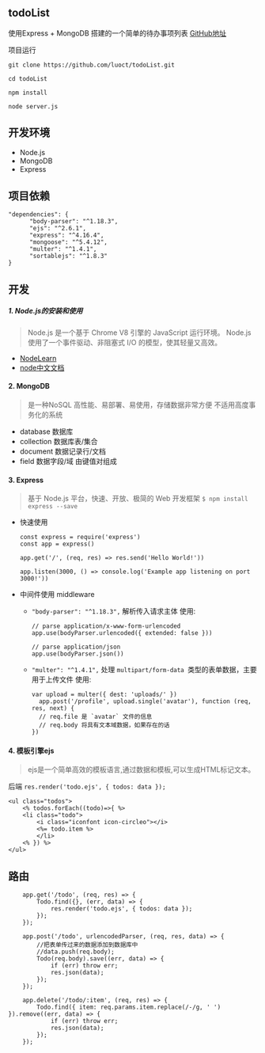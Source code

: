 ## todoList

使用Express + MongoDB 搭建的一个简单的待办事项列表
[GitHub地址](https://github.com/luoct/todoList.git)

项目运行

```
git clone https://github.com/luoct/todoList.git 

cd todoList

npm install

node server.js

```

## 开发环境

 - Node.js
 - MongoDB
 - Express
 
## 项目依赖
```
"dependencies": {
      "body-parser": "^1.18.3",
      "ejs": "^2.6.1",
      "express": "^4.16.4",
      "mongoose": "^5.4.12",
      "multer": "^1.4.1",
      "sortablejs": "^1.8.3"
}
```

## 开发
##### 1. Node.js的安装和使用 

> Node.js 是一个基于 Chrome V8 引擎的 JavaScript 运行环境。 
> Node.js 使用了一个事件驱动、非阻塞式 I/O 的模型，使其轻量又高效。 

 - [NodeLearn](https://github.com/luoct/nodeLearn/blob/master/README.md)
 - [node中文文档](http://nodejs.cn/api/)

#### 2. MongoDB
> 是一种NoSQL
> 高性能、易部署、易使用，存储数据非常方便
> 不适用高度事务化的系统
- database 数据库
- collection 数据库表/集合
- document 数据记录行/文档
- field 数据字段/域 由键值对组成

####  3. Express

> 基于 Node.js 平台，快速、开放、极简的 Web 开发框架
> `$ npm install express --save`

- 快速使用
	```
	const express = require('express')
	const app = express()
	
	app.get('/', (req, res) => res.send('Hello World!'))
	
	app.listen(3000, () => console.log('Example app listening on port 3000!'))
	```
- 中间件使用 middleware
   - `"body-parser": "^1.18.3",` 解析传入请求主体
   使用:
		```
		// parse application/x-www-form-urlencoded
		app.use(bodyParser.urlencoded({ extended: false }))
		 
		// parse application/json
		app.use(bodyParser.json())
		```

   - `"multer": "^1.4.1",`  处理 `multipart/form-data `类型的表单数据，主要用于上传文件
    使用:
		```
		var upload = multer({ dest: 'uploads/' })
		  app.post('/profile', upload.single('avatar'), function (req, res, next) {
		  // req.file 是 `avatar` 文件的信息
		  // req.body 将具有文本域数据，如果存在的话
		})
		```


#### 4. 模板引擎ejs

> ejs是一个简单高效的模板语言,通过数据和模板,可以生成HTML标记文本。

后端 `res.render('todo.ejs', { todos: data });`
```
<ul class="todos">
	<% todos.forEach((todo)=>{ %>
	<li class="todo">
		<i class="iconfont icon-circleo"></i>
		<%= todo.item %>
		</li>
	<% }) %>
</ul>
```


## 路由

```
    app.get('/todo', (req, res) => {
        Todo.find({}, (err, data) => {
            res.render('todo.ejs', { todos: data });
        });
    });

```

```
    app.post('/todo', urlencodedParser, (req, res, data) => {
        //把表单传过来的数据添加到数据库中
        //data.push(req.body);
        Todo(req.body).save((err, data) => {
            if (err) throw err;
            res.json(data);
        });
    });
```

```
    app.delete('/todo/:item', (req, res) => {
        Todo.find({ item: req.params.item.replace(/-/g, ' ') }).remove((err, data) => {
            if (err) throw err;
            res.json(data);
        });
    });
```
